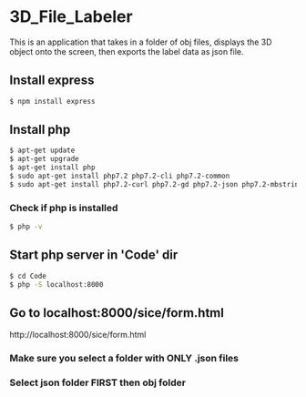 # 3D_File_Labeler
This is an application that takes in a folder of obj files, displays the 3D object onto the screen, then exports the label data as json file.

## Install express
```bash
$ npm install express
```
## Install php
```bash
$ apt-get update
$ apt-get upgrade
$ apt-get install php
$ sudo apt-get install php7.2 php7.2-cli php7.2-common
$ sudo apt-get install php7.2-curl php7.2-gd php7.2-json php7.2-mbstring php7.2-intl php7.2-mysql php7.2-xml php7.2-zip
```
### Check if php is installed
```bash
$ php -v
```
## Start php server in 'Code' dir
```bash
$ cd Code
$ php -S localhost:8000
```
## Go to localhost:8000/sice/form.html
http://localhost:8000/sice/form.html

### Make sure you select a folder with ONLY .json files
### Select json folder FIRST then obj folder
